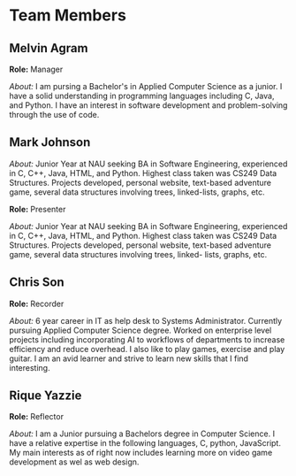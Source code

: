 # Team Members

## Melvin Agram

**Role:** Manager

*About:* I am pursing a Bachelor's in Applied Computer Science as a junior. I have a solid understanding in programming languages including C, Java, and Python. I have an interest in software development and problem-solving through the use of code.

## Mark Johnson

*About:* Junior Year at NAU seeking BA in Software Engineering, experienced in C, C++, Java, HTML, and Python. Highest class taken was CS249 Data Structures.
         Projects developed, personal website, text-based adventure game, several data structures involving trees, linked-lists, graphs, etc.

**Role:** Presenter

*About:*  Junior Year at NAU seeking BA in Software Engineering, experienced in C, C++, Java,
HTML, and Python. Highest class taken was CS249 Data Structures. Projects developed,
personal website, text-based adventure game, several data structures involving trees, linked-
lists, graphs, etc.

## Chris Son

**Role:** Recorder

*About:* 6 year career in IT as help desk to Systems Administrator. Currently pursuing Applied Computer Science degree. Worked on enterprise level projects including incorporating AI to workflows of departments to increase efficiency and reduce overhead. I also like to play games, exercise and play guitar. I am an avid learner and strive to learn new skills that I find interesting.

## Rique Yazzie

**Role:** Reflector 

*About:* I am a Junior pursuing a Bachelors degree in Computer Science. I have a relative expertise in the following languages, C, python, JavaScript. My main interests as of right now includes learning more on video game development as wel as web design.
